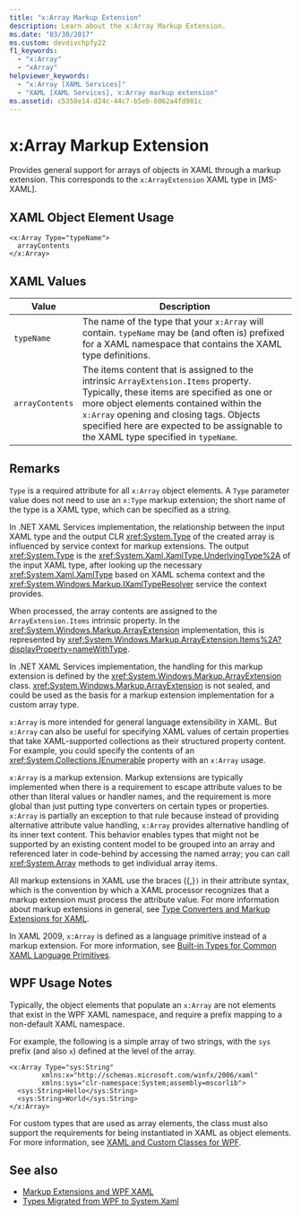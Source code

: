 ```yaml
---
title: "x:Array Markup Extension"
description: Learn about the x:Array Markup Extension.
ms.date: "03/30/2017"
ms.custom: devdivchpfy22
f1_keywords: 
  - "x:Array"
  - "xArray"
helpviewer_keywords: 
  - "x:Array [XAML Services]"
  - "XAML [XAML Services], x:Array markup extension"
ms.assetid: c5358e14-d24c-44c7-b5eb-6062a4fd981c
---
```

# x:Array Markup Extension

Provides general support for arrays of objects in XAML through a markup extension. This corresponds to the `x:ArrayExtension` XAML type in [MS-XAML].

## XAML Object Element Usage

```xaml
<x:Array Type="typeName">
  arrayContents
</x:Array>
```

## XAML Values

| Value | Description |
|-------|-------------|
|`typeName`|The name of the type that your `x:Array` will contain. `typeName` may be (and often is) prefixed for a XAML namespace that contains the XAML type definitions.|
|`arrayContents`|The items content that is assigned to the intrinsic `ArrayExtension.Items` property. Typically, these items are specified as one or more object elements contained within the `x:Array` opening and closing tags. Objects specified here are expected to be assignable to the XAML type specified in `typeName`.|

## Remarks

`Type` is a required attribute for all `x:Array` object elements. A `Type` parameter value does not need to use an `x:Type` markup extension; the short name of the type is   a XAML type, which can be specified as a string.

In .NET XAML Services implementation, the relationship between the input XAML type and the output CLR <xref:System.Type> of the created array is influenced by service context for markup extensions. The output <xref:System.Type> is the <xref:System.Xaml.XamlType.UnderlyingType%2A> of the input XAML type, after looking up the necessary <xref:System.Xaml.XamlType> based on XAML schema context and the <xref:System.Windows.Markup.IXamlTypeResolver> service the context provides.

When processed, the array contents are assigned to the `ArrayExtension.Items` intrinsic property. In the <xref:System.Windows.Markup.ArrayExtension> implementation, this is represented by <xref:System.Windows.Markup.ArrayExtension.Items%2A?displayProperty=nameWithType>.

In .NET XAML Services implementation, the handling for this markup extension is defined by the <xref:System.Windows.Markup.ArrayExtension> class. <xref:System.Windows.Markup.ArrayExtension> is not sealed, and could be used as the basis for a markup extension implementation for a custom array type.

`x:Array` is more intended for general language extensibility in XAML. But `x:Array` can also be useful for specifying XAML values of certain properties that take XAML-supported collections as their structured property content. For example, you could specify the contents of an <xref:System.Collections.IEnumerable> property with an `x:Array` usage.

`x:Array` is a markup extension. Markup extensions are typically implemented when there is a requirement to escape attribute values to be other than literal values or handler names, and the requirement is more global than just putting type converters on certain types or properties. `x:Array` is partially an exception to that rule because instead of providing alternative attribute value handling, `x:Array` provides alternative handling of its inner text content. This behavior enables types that might not be supported by an existing content model to be grouped into an array and referenced later in code-behind by accessing the named array; you can call <xref:System.Array> methods to get individual array items.

All markup extensions in XAML use the braces ({,}`)` in their attribute syntax, which is the convention by which a XAML processor recognizes that a markup extension must process the attribute value. For more information about markup extensions in general, see [Type Converters and Markup Extensions for XAML](type-converters-and-markup-extensions.md).

In XAML 2009, `x:Array` is defined as a language primitive instead of a markup extension. For more information, see [Built-in Types for Common XAML Language Primitives](types-for-primitives.md).

## WPF Usage Notes

Typically, the object elements that populate an `x:Array` are not elements that exist in the WPF XAML namespace, and require a prefix mapping to a non-default XAML namespace.

For example, the following is a simple array of two strings, with the `sys` prefix (and also `x`) defined at the level of the array.

```xaml
<x:Array Type="sys:String"
        xmlns:x="http://schemas.microsoft.com/winfx/2006/xaml"
        xmlns:sys="clr-namespace:System;assembly=mscorlib">
  <sys:String>Hello</sys:String>
  <sys:String>World</sys:String>
</x:Array>
```

For custom types that are used as array elements, the class must also support the requirements for being instantiated in XAML as object elements. For more information, see [XAML and Custom Classes for WPF](../framework/wpf/advanced/xaml-and-custom-classes-for-wpf.md).

## See also

- [Markup Extensions and WPF XAML](../framework/wpf/advanced/markup-extensions-and-wpf-xaml.md)
- [Types Migrated from WPF to System.Xaml](../framework/wpf/advanced/types-migrated-from-wpf-to-system.md)
